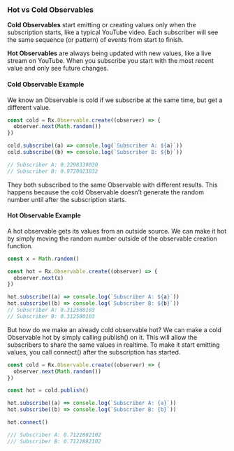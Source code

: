 ### Hot vs Cold Observables

**Cold Observables** start emitting or creating values only when the subscription starts, like a typical YouTube video. Each subscriber will see the same sequence (or pattern) of events from start to finish.

**Hot Observables** are always being updated with new values, like a live stream on YouTube. When you subscribe you start with the most recent value and only see future changes.

#### Cold Observable Example

We know an Observable is cold if we subscribe at the same time, but get a different value.

```js
const cold = Rx.Observable.create((observer) => {
  observer.next(Math.random())
})

cold.subscribe((a) => console.log(`Subscriber A: ${a}`))
cold.subscribe((b) => console.log(`Subscriber B: ${b}`))

// Subscriber A: 0.2298339030
// Subscriber B: 0.9720023832
```

They both subscribed to the same Observable with different results. This happens because the cold Observable doesn’t generate the random number until after the subscription starts.

#### Hot Observable Example

A hot observable gets its values from an outside source. We can make it hot by simply moving the random number outside of the observable creation function.

```js
const x = Math.random()

const hot = Rx.Observable.create((observer) => {
  observer.next(x)
})

hot.subscribe((a) => console.log(`Subscriber A: ${a}`))
hot.subscribe((b) => console.log(`Subscriber B: ${b}`))
// Subscriber A: 0.312580103
// Subscriber B: 0.312580103
```

But how do we make an already cold observable hot? We can make a cold Observable hot by simply calling publish() on it. This will allow the subscribers to share the same values in realtime. To make it start emitting values, you call connect() after the subscription has started.

```js
const cold = Rx.Observable.create((observer) => {
  observer.next(Math.random())
})

const hot = cold.publish()

hot.subscribe((a) => console.log(`Subscriber A: {a}`))
hot.subscribe((b) => console.log(`Subscriber B: {b}`))

hot.connect()

/// Subscriber A: 0.7122882102
/// Subscriber B: 0.7122882102
```
